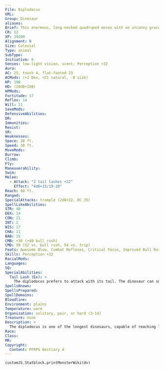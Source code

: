 ```yaml
---
File: Diplodocus
URL: 
Group: Dinosaur
aliases: 
Brief: This enormous, long-necked quadruped moves with an uncanny grace, holding its lengthy, whiplike tail out level behind it.
CR: 12
XP: 19200
Alignment: N
Size: Colossal
Type: animal
SubType: 
Initiative: 6
Senses: low-light vision, scent; Perception +32
Aura: 
AC: 25, touch 4, flat-footed 23
ACMods: (+2 Dex, +21 natural, -8 size)
HP: 190
HD: (20d8+100)
HPMods: 
Fortitude: 17
Reflex: 14
Will: 11
SaveMods: 
DefensiveAbilities: 
DR: 
Immunities: 
Resist: 
SR: 
Weaknesses: 
Space: 30 ft.
Speed: 30 ft.
MoveMods: 
Burrow: 
Climb: 
Fly: 
Maneuverability: 
Swim: 
Melee: 
  - Attack: "2 tail lashes +22"
    Effect: "4d6+15/19-20"
Reach: 60 ft.
Ranged: 
SpecialAttacks: trample (2d8+22, DC 35)
SpellLikeAbilities: 
STR: 40
DEX: 14
CON: 21
INT: 2
WIS: 17
CHA: 11
BAB: 15
CMB: +38 (+40 bull rush)
CMD: 50 (52 vs. bull rush, 54 vs. trip)
Feats: Awesome Blow, Combat Reflexes, Critical Focus, Improved Bull Rush, Improved Critical (tail lash), Improved Initiative, Iron Will, Power Attack, Skill Focus (Perception), Staggering Critical
Skills: Perception +32
RacialMods: 
Languages: 
SQ: 
SpecialAbilities:
  Tail Lash (Ex): >
    The diplodocus prefers to attack with its tail. The dinosaur can snap its incredibly long tail with surprising speed like an enormous whip-this is a primary attack that deals bludgeoning and slashing damage. A diplodocus can make two separate attacks with its tail lash as a full-attack action.
SpellsKnown: 
SpellsPrepared: 
SpellDomains: 
Bloodline: 
Environment: plains
Temperature: warm
Organization: solitary, pair, or herd (3-14)
Treasure: none
Description: >
  The diplodocus is one of the longest dinosaurs, capable of reaching lengths of 100 feet or more. Much of this length is taken up by the diplodocus's tremendously powerful whiplike tail, a devastating weapon capable of striking at a considerable range.  Diplodocus Companions  Starting Statistics: Size Medium; Speed 30 ft.; AC +6 natural armor; Attack tail (1d8); Ability Scores Str 10, Dex 14, Con 10, Int 2, Wis 12, Cha 10; SQ low-light vision, scent.  7th-level Advancement: Size Large; AC +3 natural armor; Attack tail (2d6); Ability Scores Str +6, Con +4; SQ tail lash.
Race: 
Class: 
MR: 
Copyright:
  Content: PFRPG Bestiary 4
---
```

```dataviewjs
customJS.Statblock.printMonsterWiki(dv)
```
